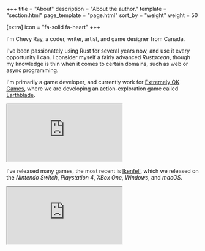 +++
title = "About"
description = "About the author."
template = "section.html"
page_template = "page.html"
sort_by = "weight"
weight = 50

[extra]
icon = "fa-solid fa-heart"
+++

I'm Chevy Ray, a coder, writer, artist, and game designer from Canada.

I've been passionately using Rust for several years now, and use it every opportunity I can.
I consider myself a fairly advanced *Rustacean*, though my knowledge is thin when
it comes to certain domains, such as web or async programming.

I'm primarily a game developer, and currently work for [Extremely OK Games](https://exok.com/),
where we are developing an action-exploration game called [Earthblade](https://exok.com/games/earthblade/).

<div class="video">
<iframe src="https://www.youtube.com/embed/32yYYYxupAQ?si=97QZvYpd07KPVVdb" title="Earthblade Trailer" allowfullscreen></iframe>
</div>

I've released many games, the most recent is [Ikenfell](https://www.humblegames.com/games/ikenfell/), which we released
on the *Nintendo Switch*, *Playstation 4*, *XBox One*, *Windows*, and *macOS*.

<div class="video">
<iframe src="https://www.youtube.com/embed/kiWvNwuBbEE" title="Ikenfell Trailer" allowfullscreen></iframe>
</div>

